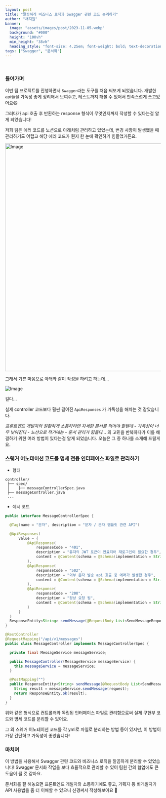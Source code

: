 ```yaml
---
layout: post  
title: "깔끔하게 비즈니스 로직과 Swagger 관련 코드 분리하기"
author: "채지원"
banner:
  image: "assets/images/post/2023-11-05.webp"
  background: "#000"
  height: "100vh"
  min_height: "38vh"
  heading_style: "font-size: 4.25em; font-weight: bold; text-decoration: underline"
tags: ["Swagger", "문서화"]
---
```


<br/>

### 들어가며

이번 팀 프로젝트를 진행하면서 `Swagger`라는 도구를 처음 써보게 되었습니다. 개발한 api들을 가독성 좋게 정리해서 보여주고, 테스트까지 해볼 수 있어서 만족스럽게 쓰고있어요😆

그러다가 api 호출 후 반환하는 response 형식이 무엇인지까지 작성할 수 있다는걸 알게 되었습니다!

저희 팀은 에러 코드를 노션으로 아래처럼 관리하고 있었는데, 변경 사항이 발생했을 때 관리하기도 어렵고 해당 에러 코드가 뭔지 한 눈에 확인하기 힘들었거든요.

<img width="738" alt="Image" src="https://github.com/user-attachments/assets/9a65935b-8a0a-4d24-bbcc-f824ef7291c1" />

그래서 기쁜 마음으로 아래와 같이 작성을 하려고 하는데…

![Image](https://github.com/user-attachments/assets/3203bcdc-7c16-48c3-9a58-b18ca569b0fc)

길다…

실제 controller 코드보다 훨씬 길어진 `ApiResponses` 가 가독성을 해치는 것 같았습니다.

_프론트엔드 개발자와 원활하게 소통하려면 자세한 문서를 적어야 할텐데 - 가독성이 너무 낮아진다 - 노션으로 적기에는 - 문서 관리가 힘들다…_ 의 고민을 반복하다가 이를 해결하기 위한 여러 방법이 있다는걸 알게 되었습니다. 오늘은 그 중 하나를 소개해 드릴게요.

### 스웨거 어노테이션 코드를 명세 전용 인터페이스 파일로 관리하기

- 형태

```docker
controller/
 ├── spec/
 │    ├── messageControllerSpec.java
 ├── messageController.java
 ...
```

- 예시 코드

```java
public interface MessageControllerSpec {

  @Tag(name = "문자", description = "문자 / 문자 템플릿 관련 API")

  @ApiResponses(
      value = {
          @ApiResponse(
              responseCode = "401",
              description = "유저의 JWT 토큰이 만료되어 재로그인이 필요한 경우",
              content = @Content(schema = @Schema(implementation = String.class))
          ),
          @ApiResponse(
              responseCode = "502",
              description = "외부 문자 발송 api 호출 중 에러가 발생한 경우",
              content = @Content(schema = @Schema(implementation = String.class))
          ),
          @ApiResponse(
              responseCode = "200",
              description = "정상 요청 됨",
              content = @Content(schema = @Schema(implementation = String.class))
          )
      }
  )
  ResponseEntity<String> sendMessage(@RequestBody List<SendMessageRequestDTO> request);
}
```

```java
@RestController
@RequestMapping("/api/v1/messages")
public class MessageController implements MessageControllerSpec {

  private final MessageService messageService;

  public MessageController(MessageService messageService) {
    this.messageService = messageService;
  }

  @PostMapping("")
  public ResponseEntity<String> sendMessage(@RequestBody List<SendMessageRequestDTO> request) {
    String result = messageService.sendMessage(request);
    return ResponseEntity.ok(result);
  }
}
```

위와 같은 형식으로 컨트롤러와 독립된 인터페이스 파일로 관리함으로써 실제 구현부 코드와 명세 코드를 분리할 수 있어요.

그 외 스웨거 어노테이션 코드를 각 yml로 파일로 분리하는 방법 등이 있지만, 이 방법이 가장 간단하고 가독성이 좋았습니다!

### 마치며

이 방법을 사용해서 Swagger 관련 코드와 비즈니스 로직을 깔끔하게 분리할 수 있었습니다! Swagger 문서화 작업을 보다 효율적으로 관리할 수 있어 팀원 간의 협업에도 큰 도움이 될 것 같아요.

문서화를 잘 해놓으면 프론트엔드 개발자와 소통하기에도 좋고, 기획자 등 비개발자가 API 사용법을 좀 더 이해할 수 있으니 신경써서 작성해보아요 📖
